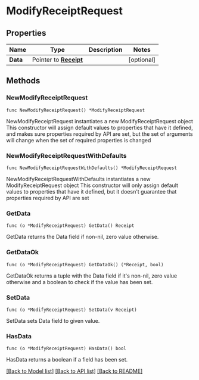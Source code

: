 # ModifyReceiptRequest

## Properties

Name | Type | Description | Notes
------------ | ------------- | ------------- | -------------
**Data** | Pointer to [**Receipt**](Receipt.md) |  | [optional] 

## Methods

### NewModifyReceiptRequest

`func NewModifyReceiptRequest() *ModifyReceiptRequest`

NewModifyReceiptRequest instantiates a new ModifyReceiptRequest object
This constructor will assign default values to properties that have it defined,
and makes sure properties required by API are set, but the set of arguments
will change when the set of required properties is changed

### NewModifyReceiptRequestWithDefaults

`func NewModifyReceiptRequestWithDefaults() *ModifyReceiptRequest`

NewModifyReceiptRequestWithDefaults instantiates a new ModifyReceiptRequest object
This constructor will only assign default values to properties that have it defined,
but it doesn't guarantee that properties required by API are set

### GetData

`func (o *ModifyReceiptRequest) GetData() Receipt`

GetData returns the Data field if non-nil, zero value otherwise.

### GetDataOk

`func (o *ModifyReceiptRequest) GetDataOk() (*Receipt, bool)`

GetDataOk returns a tuple with the Data field if it's non-nil, zero value otherwise
and a boolean to check if the value has been set.

### SetData

`func (o *ModifyReceiptRequest) SetData(v Receipt)`

SetData sets Data field to given value.

### HasData

`func (o *ModifyReceiptRequest) HasData() bool`

HasData returns a boolean if a field has been set.


[[Back to Model list]](../README.md#documentation-for-models) [[Back to API list]](../README.md#documentation-for-api-endpoints) [[Back to README]](../README.md)


